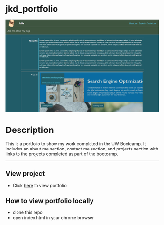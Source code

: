 # jkd_portfolio
![screenshot](screenshot.png)

# Description
This is a portfolio to show my work completed in the UW Bootcamp. It includes an about me section, contact me section, and projects section with links to the projects completed as part of the bootcamp.


_____ 


## View project
- Click [here]( https://juliakhdavis.github.io/jkd_portfolio/) to view portfolio

## How to view portfolio locally
- clone this repo
- open index.html in your chrome browser


